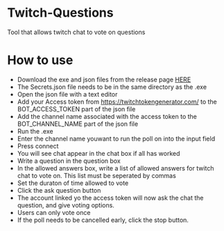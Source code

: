 # Twitch-Questions
Tool that allows twitch chat to vote on questions

# How to use
- Download the exe and json files from the release page [HERE](https://github.com/Ryason/Twitch-Questions/releases/tag/v0.01)
- The Secrets.json file needs to be in the same directory as the .exe
- Open the json file with a text editor
- Add your Access token from https://twitchtokengenerator.com/ to the BOT_ACCESS_TOKEN part of the json file
- Add the channel name associated with the access token to the BOT_CHANNEL_NAME part of the json file
- Run the .exe
- Enter the channel name youwant to run the poll on into the input field
- Press connect
- You will see chat appear in the chat box if all has worked
- Write a question in the question box
- In the allowed answers box, write a list of allowed answers for twitch chat to vote on. This list must be seperated by commas
- Set the duraton of time allowed to vote
- Click the ask question button
- The account linked yo the access token will now ask the chat the question, and give voting options.
- Users can only vote once
- If the poll needs to be cancelled early, click the stop button.
